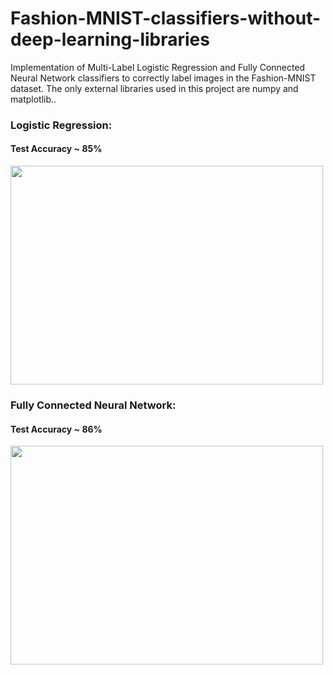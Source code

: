 # Fashion-MNIST-classifiers-without-deep-learning-libraries
Implementation of Multi-Label Logistic Regression and Fully Connected Neural Network classifiers to correctly label images in the Fashion-MNIST dataset. The only external libraries used in this project are numpy and matplotlib..
### Logistic Regression:
#### Test Accuracy ~ 85%
<img src="https://user-images.githubusercontent.com/96948413/151168212-5a4f5083-3048-4ae3-a2fe-7458d8bb5fd3.png" width="500" height="350">

### Fully Connected Neural Network:
#### Test Accuracy ~ 86%
<img src="https://user-images.githubusercontent.com/96948413/151168562-9c95642a-5a08-4778-b77e-bb75794c2d08.png" width="500" height="350">





